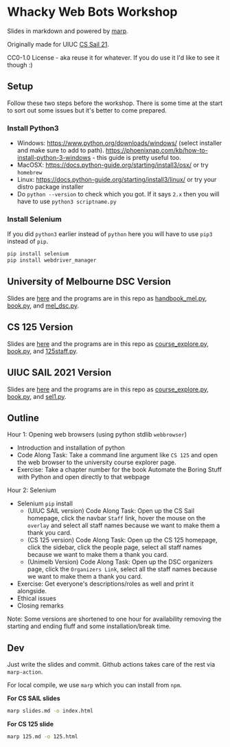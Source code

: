 # Whacky Web Bots Workshop

Slides in markdown and powered by [marp](https://github.com/marp-team/marp).

Originally made for UIUC [CS Sail 21](https://sail.cs.illinois.edu/).

 CC0-1.0 License - aka reuse it for whatever. If you do use it I'd like to see it though :)
 
## Setup

Follow these two steps before the workshop. There is some time at the start to sort out some issues but it's better to come prepared.

### Install Python3

- Windows: https://www.python.org/downloads/windows/ (select installer and make sure to add to path). https://phoenixnap.com/kb/how-to-install-python-3-windows - this guide is pretty useful too.
- MacOSX: https://docs.python-guide.org/starting/install3/osx/ or try `homebrew`
- Linux: https://docs.python-guide.org/starting/install3/linux/ or try your distro package installer
- Do `python --version` to check which you got. If it says `2.x` then you will have to use `python3 scriptname.py`

### Install Selenium

If you did `python3` earlier instead of `python` here you will have to use `pip3` instead of `pip`.

```bash
pip install selenium
pip install webdriver_manager
```

## University of Melbourne DSC Version

Slides are [here](https://whacky-web-bots.netlify.app/unimelb.html) and the programs are in this repo as [handbook_mel.py](https://github.com/harsh183/sail21-whacky-web-bots/blob/main/handbook_mel.py), [book.py](https://github.com/harsh183/sail21-whacky-web-bots/blob/main/book.py), and [mel_dsc.py](ttps://github.com/harsh183/sail21-whacky-web-bots/blob/main/mel_dsc.py).

## CS 125 Version

Slides are [here](https://whacky-web-bots.netlify.app/125.html) and the programs are in this repo as [course_explore.py](https://github.com/harsh183/sail21-whacky-web-bots/blob/main/course_explore.py), [book.py](https://github.com/harsh183/sail21-whacky-web-bots/blob/main/book.py), and [125staff.py](https://github.com/harsh183/sail21-whacky-web-bots/blob/main/125staff.py).

## UIUC SAIL 2021 Version

Slides are [here](https://whacky-web-bots.netlify.app/) and the programs are in this repo as [course_explore.py](https://github.com/harsh183/sail21-whacky-web-bots/blob/main/course_explore.py), [book.py](https://github.com/harsh183/sail21-whacky-web-bots/blob/main/book.py), and [sel1.py](https://github.com/harsh183/sail21-whacky-web-bots/blob/main/sel1.py).

## Outline

Hour 1: Opening web browsers (using python stdlib `webbrowser`)
* Introduction and installation of python
* Code Along Task: Take a command line argument like `CS 125` and open the web browser to the university course explorer page.
* Exercise: Take a chapter number for the book Automate the Boring Stuff with Python and open directly to that webpage

Hour 2: Selenium 

* Selenium `pip` install
  - (UIUC SAIL version) Code Along Task: Open up the CS Sail homepage, click the navbar `Staff` link, hover the mouse on the `overlay` and select all staff names because we want to make them a thank you card.
  - (CS 125 version)    Code Along Task: Open up the CS 125 homepage, click the sidebar, click the people page, select all staff names because we want to make them a thank you card.
  - (Unimelb Version) Code Along Task: Open up the DSC organizers page, click the `Organizers Link`, select all the staff names because we want to make them a thank you card.
* Exercise: Get everyone's descriptions/roles as well and print it alongside.
* Ethical issues
* Closing remarks

Note: Some versions are shortened to one hour for availability removing the starting and ending fluff and some installation/break time.

## Dev

Just write the slides and commit. Github actions takes care of the rest via `marp-action`. 

For local compile, we use `marp` which you can install from `npm`.

**For CS SAIL slides**

```bash
marp slides.md -o index.html
```

**For CS 125 slide**

```bash
marp 125.md -o 125.html
```
